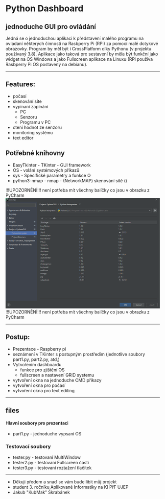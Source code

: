 # Python Dashboard
## jednoduche GUI pro ovládání
Jedná se o jednoduchou aplikaci k představení malého programu na ovladaní některých
činností na Rasbperry Pi (RPi) za pomocí malé dotykové obrazovky.
Program by měl být i CrossPlatform díky Pythonu (v projektu používaný 3.8). 
Aplikace jako taková pro sestavení  by měla být funkční jako widget na OS Windows 
a jako Fullscreen aplikace na Linuxu (RPi používa Rasbperry Pi OS postavený na debianu).



------
## Features:
* počasí
* skenování síte
* vypínaní zapínání
    * PC
    * Senzoru
    * Programu v PC
* cteni hodnot ze senzoru
* monitoring systému
* text editor

## Potřebné knihovny
* EasyTkinter - TKinter - GUI framework
* OS - volání systémových příkazů
* sys - Specifické parametry a funkce O 
* python3-nmap - nmap - (NetworkMAP) skenování sítě ()


!!!UPOZORNĚNÍ!!! není potřeba mít všechny balíčky co jsou v obrazku z PyCharm
![Python Intepreter](https://raw.githubusercontent.com/KubMakCZ/KIGUIpython/main/Screenshot_184.png)
!!!UPOZORNĚNÍ!!! není potřeba mít všechny balíčky co jsou v obrazku z PyCharm

------
## Postup:
+ Prezentace - Raspberry pi
+ seznámení v TKinter s postupným prostředím (jednotlive soubory part1.py, part2.py, atd,)
+ Vytvořením dashboardu
  + funkce pro zjištění OS
  + fullscreen a nastavení GRID systemu 
+ vytvoření okna na jednoduche CMD příkazy
+ vytvoření okna pro počasí
+ vytvoření okna pro text editing

------
## files
#### Hlavní soubory pro prezentaci
- part1.py - jednoduche vypsani OS

### Testovací soubory
+ tester.py - testovaní MultiWindow
+ tester2.py - testovani Fullscreen části
+ tester3.py - testovani roztažení tlačítek

------
+ Děkuji předem a snaď se vám bude libit můj projekt
+ student 3. ročníku Aplikované Informatiky na KI PřF UJEP
+ Jakub "KubMak" Škrabánek